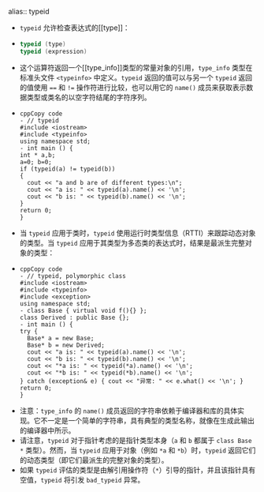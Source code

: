 alias:: typeid

- `typeid` 允许检查表达式的[[type]]：
- ``` cpp
  typeid (type)
  typeid (expression)
  ```
- 这个运算符返回一个[[type_info]]类型的常量对象的引用，`type_info` 类型在标准头文件 `<typeinfo>` 中定义。`typeid` 返回的值可以与另一个 `typeid` 返回的值使用 `==` 和 `!=` 操作符进行比较，也可以用它的 `name()` 成员来获取表示数据类型或类名的以空字符结尾的字符序列。
- ```
  cppCopy code
  - // typeid
  #include <iostream>
  #include <typeinfo>
  using namespace std;
  - int main () {
  int * a,b;
  a=0; b=0;
  if (typeid(a) != typeid(b))
  {
    cout << "a and b are of different types:\n";
    cout << "a is: " << typeid(a).name() << '\n';
    cout << "b is: " << typeid(b).name() << '\n';
  }
  return 0;
  }
  ```
- 当 `typeid` 应用于类时，`typeid` 使用运行时类型信息（RTTI）来跟踪动态对象的类型。当 `typeid` 应用于其类型为多态类的表达式时，结果是最派生完整对象的类型：
- ```
  cppCopy code
  - // typeid, polymorphic class
  #include <iostream>
  #include <typeinfo>
  #include <exception>
  using namespace std;
  - class Base { virtual void f(){} };
  class Derived : public Base {};
  - int main () {
  try {
    Base* a = new Base;
    Base* b = new Derived;
    cout << "a is: " << typeid(a).name() << '\n';
    cout << "b is: " << typeid(b).name() << '\n';
    cout << "*a is: " << typeid(*a).name() << '\n';
    cout << "*b is: " << typeid(*b).name() << '\n';
  } catch (exception& e) { cout << "异常: " << e.what() << '\n'; }
  return 0;
  }
  ```
- 注意：`type_info` 的 `name()` 成员返回的字符串依赖于编译器和库的具体实现。它不一定是一个简单的字符串，具有典型的类型名称，就像在生成此输出的编译器中所示。
- 请注意，`typeid` 对于指针考虑的是指针类型本身（`a` 和 `b` 都属于 `class Base *` 类型）。然而，当 `typeid` 应用于对象（例如 `*a` 和 `*b`）时，`typeid` 返回它们的动态类型（即它们最派生的完整对象的类型）。
- 如果 `typeid` 评估的类型是由解引用操作符（`*`）引导的指针，并且该指针具有空值，`typeid` 将引发 `bad_typeid` 异常。
